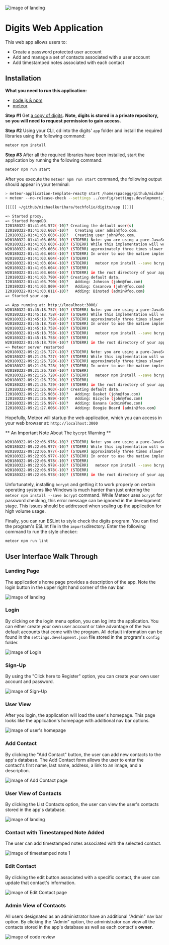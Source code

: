 
![image of landing](doc/landing.png)

# Digits Web Application

This web app allows users to:

- Create a password protected user account
- Add and manage a set of contacts associated with a user account
- Add timestamped notes associated with each contact

## Installation

**What you need to run this application:**
- [node.js & npm](https://www.npmjs.com/get-npm)
- [meteor](https://www.meteor.com/install)

**Step #1**
Get [a copy of digits](https://github.com/michaelkurihara/digits). __Note, digits is stored in a private repository, so you will need to request permission to gain access.__

**Step #2**
Using your CLI, cd into the digits' `app` folder and install the required libraries using the following command:
```bash
meteor npm install
```

**Step #3**
After all the required libraries have been installed, start the application by running the following command:
```bash
meteor npm run start
```
After you execute the `meteor npm run start` command, the following output should appear in your terminal:
```bash
> meteor-application-template-react@ start /home/spacegg/github/michaelkurihara/techfolio/digits/app
> meteor --no-release-check --settings ../config/settings.development.json

[[[[[ ~/github/michaelkurihara/techfolio/digits/app ]]]]]

=> Started proxy.                             
=> Started MongoDB.                           
I20180322-01:41:03.572(-10)? Creating the default user(s)
I20180322-01:41:03.602(-10)?   Creating user admin@foo.com.
I20180322-01:41:03.603(-10)?   Creating user john@foo.com.
W20180322-01:41:03.603(-10)? (STDERR) Note: you are using a pure-JavaScript implementation of bcrypt.
W20180322-01:41:03.603(-10)? (STDERR) While this implementation will work correctly, it is known to be
W20180322-01:41:03.603(-10)? (STDERR) approximately three times slower than the native implementation.
W20180322-01:41:03.604(-10)? (STDERR) In order to use the native implementation instead, run
W20180322-01:41:03.604(-10)? (STDERR) 
W20180322-01:41:03.604(-10)? (STDERR)   meteor npm install --save bcrypt
W20180322-01:41:03.604(-10)? (STDERR) 
W20180322-01:41:03.604(-10)? (STDERR) in the root directory of your application.
I20180322-01:41:03.790(-10)? Creating default data.
I20180322-01:41:03.790(-10)?   Adding: Johnson (john@foo.com)
I20180322-01:41:03.809(-10)?   Adding: Casanova (john@foo.com)
I20180322-01:41:03.811(-10)?   Adding: Binsted (admin@foo.com)
=> Started your app.

=> App running at: http://localhost:3000/
W20180322-01:45:18.757(-10)? (STDERR) Note: you are using a pure-JavaScript implementation of bcrypt.
W20180322-01:45:18.758(-10)? (STDERR) While this implementation will work correctly, it is known to be
W20180322-01:45:18.758(-10)? (STDERR) approximately three times slower than the native implementation.
W20180322-01:45:18.758(-10)? (STDERR) In order to use the native implementation instead, run
W20180322-01:45:18.758(-10)? (STDERR) 
W20180322-01:45:18.758(-10)? (STDERR)   meteor npm install --save bcrypt
W20180322-01:45:18.758(-10)? (STDERR) 
W20180322-01:45:18.759(-10)? (STDERR) in the root directory of your application.
=> Meteor server restarted
W20180322-09:21:26.727(-10)? (STDERR) Note: you are using a pure-JavaScript implementation of bcrypt.
W20180322-09:21:26.727(-10)? (STDERR) While this implementation will work correctly, it is known to be
W20180322-09:21:26.728(-10)? (STDERR) approximately three times slower than the native implementation.
W20180322-09:21:26.728(-10)? (STDERR) In order to use the native implementation instead, run
W20180322-09:21:26.728(-10)? (STDERR) 
W20180322-09:21:26.728(-10)? (STDERR)   meteor npm install --save bcrypt
W20180322-09:21:26.729(-10)? (STDERR) 
W20180322-09:21:26.729(-10)? (STDERR) in the root directory of your application.
I20180322-09:21:26.903(-10)? Creating default data.
I20180322-09:21:26.903(-10)?   Adding: Basket (john@foo.com)
I20180322-09:21:26.989(-10)?   Adding: Bicycle (john@foo.com)
I20180322-09:21:26.997(-10)?   Adding: Banana (admin@foo.com)
I20180322-09:21:27.006(-10)?   Adding: Boogie Board (admin@foo.com)
```
Hopefully, Meteor will startup the web application, which you can access in your web browser at:
`http://localhost:3000`

** An Important Note About The `bycrpt` Warning **
```bash
W20180322-09:22:06.976(-10)? (STDERR) Note: you are using a pure-JavaScript implementation of bcrypt.
W20180322-09:22:06.977(-10)? (STDERR) While this implementation will work correctly, it is known to be
W20180322-09:22:06.977(-10)? (STDERR) approximately three times slower than the native implementation.
W20180322-09:22:06.977(-10)? (STDERR) In order to use the native implementation instead, run
W20180322-09:22:06.978(-10)? (STDERR) 
W20180322-09:22:06.978(-10)? (STDERR)   meteor npm install --save bcrypt
W20180322-09:22:06.978(-10)? (STDERR) 
W20180322-09:22:06.978(-10)? (STDERR) in the root directory of your application.
```
Unfortunately, installing `bcrypt` and getting it to work properly on certain operating systems like Windows is much harder than just entering the `meteor npm install --save bcrypt` command.  While Meteor uses `bcrypt` for password checking, this error message can be ignored in the development stage.  This issues should be addressed when scaling up the application for high volume usage.

Finally, you can run ESLint to style check the digits program.  You can find the program's ESLint file in the `imports`directory.  Enter the following command to run the style checker:
```bash
meteor npm run lint
```

## User Interface Walk Through

### Landing Page

The application's home page provides a description of the app.  Note the login button in the upper right hand corner of the nav bar.

![image of landing](doc/landing.png)

### Login

By clicking on the login menu option, you can log into the application. You can either create your own user account or take advantage of the two default accounts that come with the program.  All default information can be found in the `settings.development.json` file stored in the program's `config` folder.

![image of Login](doc/login.png)

### Sign-Up

By using the "Click here to Register" option, you can create your own user account and password.

![image of Sign-Up](doc/signup.png)

### User View

After you login, the application will load the user's homepage.  This page looks like the application's homepage with additional nav bar options.

![image of user's homepage](doc/signup.png)

### Add Contact

By clicking the "Add Contact" button, the user can add new contacts to the app's database.  The Add Contact form allows the user to enter the contact's first name, last name, address, a link to an image, and a description.

![image of Add Contact page](doc/add-contact.png)

### User View of Contacts

By clicking the List Contacts option, the user can view the user's contacts stored in the app's database.

![image of landing](doc/list-contacts.png)

### Contact with Timestamped Note Added

The user can add timestamped notes associated with the selected contact.

![image of timestamped note](doc/note-added.png)
1
### Edit Contact

By clicking the edit button associated with a specific contact, the user can update that contact's information.

![image of Edit Contact page](doc/edit-contact.png)

### Admin View of Contacts

All users designated as an administrator have an additional "Admin" nav bar option.  By clicking the "Admin" option, the administrator can view all the contacts stored in the app's database as well as each contact's __owner__.

![image of code review](doc/admin.png)
